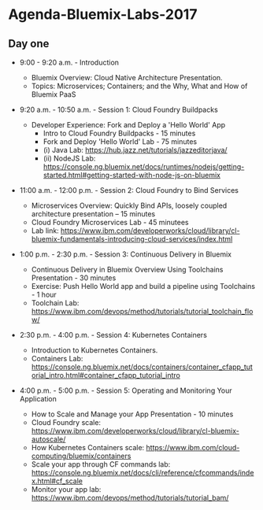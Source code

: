 # Agenda-Bluemix-Labs-2017

## Day one

* 9:00 - 9:20 a.m. - Introduction
  * Bluemix Overview: Cloud Native Architecture Presentation.
  * Topics: Microservices; Containers; and the Why, What and How of Bluemix PaaS
* 9:20 a.m. - 10:50 a.m. - Session 1: Cloud Foundry Buildpacks
  * Developer Experience: Fork and Deploy a 'Hello World' App
    * Intro to Cloud Foundry Buildpacks - 15 minutes
    * Fork and Deploy 'Hello World' Lab - 75 minutes
    * (i) Java Lab: https://hub.jazz.net/tutorials/jazzeditorjava/  
    * (ii) NodeJS Lab: https://console.ng.bluemix.net/docs/runtimes/nodejs/getting-started.html#getting-started-with-node-js-on-bluemix


* 11:00 a.m. - 12:00 p.m. - Session 2: Cloud Foundry to Bind Services
  * Microservices Overview: Quickly Bind APIs, loosely coupled architecture presentation – 15 minutes
  * Cloud Foundry Microservices Lab - 45 minutees
  * Lab link: https://www.ibm.com/developerworks/cloud/library/cl-bluemix-fundamentals-introducing-cloud-services/index.html


* 1:00 p.m. - 2:30 p.m. - Session 3: Continuous Delivery in Bluemix
  * Continuous Delivery in Bluemix Overview Using Toolchains Presentation - 30 minutes
  * Exercise: Push Hello World app and build a pipeline using Toolchains - 1 hour
  * Toolchain Lab: https://www.ibm.com/devops/method/tutorials/tutorial_toolchain_flow/

* 2:30 p.m. - 4:00 p.m. - Session 4: Kubernetes Containers
  * Introduction to Kubernetes Containers.
  * Containers Lab: https://console.ng.bluemix.net/docs/containers/container_cfapp_tutorial_intro.html#container_cfapp_tutorial_intro


* 4:00 p.m. - 5:00 p.m. - Session 5: Operating and Monitoring Your Application
  * How to Scale and Manage your App Presentation - 10 minutes
  * Cloud Foundry scale: https://www.ibm.com/developerworks/cloud/library/cl-bluemix-autoscale/
  * How Kubernetes Containers scale: https://www.ibm.com/cloud-computing/bluemix/containers
  * Scale your app through CF commands lab: https://console.ng.bluemix.net/docs/cli/reference/cfcommands/index.html#cf_scale
  * Monitor your app lab: https://www.ibm.com/devops/method/tutorials/tutorial_bam/
